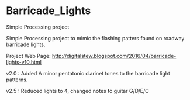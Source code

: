 # Barricade_Lights
Simple Processing project

Simple Processing project to mimic the flashing patters found on roadway barricade lights.

Project Web Page:
http://digitalstew.blogspot.com/2016/04/barricade-lights-v10.html

v2.0 : Added A minor pentatonic clarinet tones to the barricade light patterns.

v2.5 : Reduced lights to 4, changed notes to guitar G/D/E/C

